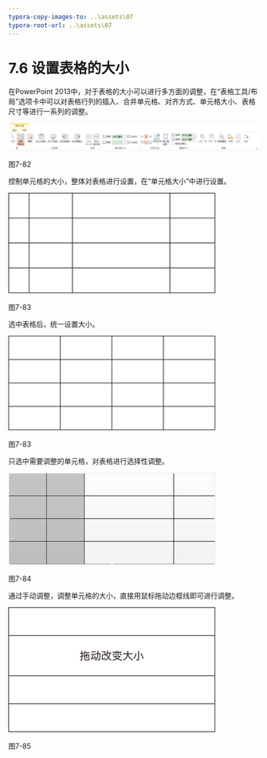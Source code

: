 ```yaml
---
typora-copy-images-to: ..\assets\07
typora-root-url: ..\assets\07
---
```


# 7.6  设置表格的大小

在PowerPoint 2013中，对于表格的大小可以进行多方面的调整，在“表格工具/布局”选项卡中可以对表格行列的插入、合并单元格、对齐方式、单元格大小、表格尺寸等进行一系列的调整。

![img](../../.gitbook/assets/image090.png)

图7-82

控制单元格的大小，整体对表格进行设置，在“单元格大小”中进行设置。

![img](../../.gitbook/assets/image091.png)

图7-83

选中表格后，统一设置大小。

![img](../../.gitbook/assets/image092.png)

图7-83

只选中需要调整的单元格，对表格进行选择性调整。

![img](../../.gitbook/assets/image093%20%281%29.jpg)

图7-84

通过手动调整，调整单元格的大小，直接用鼠标拖动边框线即可进行调整。

![img](../../.gitbook/assets/image094.png)

图7-85

